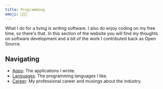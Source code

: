 ```yaml
---
title: Programming
emoji: 👨🏽‍💻
---
```


What I do for a living is writing software. I also do enjoy coding on my free time, so there's that. In this section of the website you will find my thoughts on software development and a bit of the work I contributed back as Open Source.

## Navigating

- [Apps](apps.html): The applications I wrote.
- [Languages](programming-languages.html): The programming languages I like.
- [Career](career.html): My professional career and musings about the industry.
